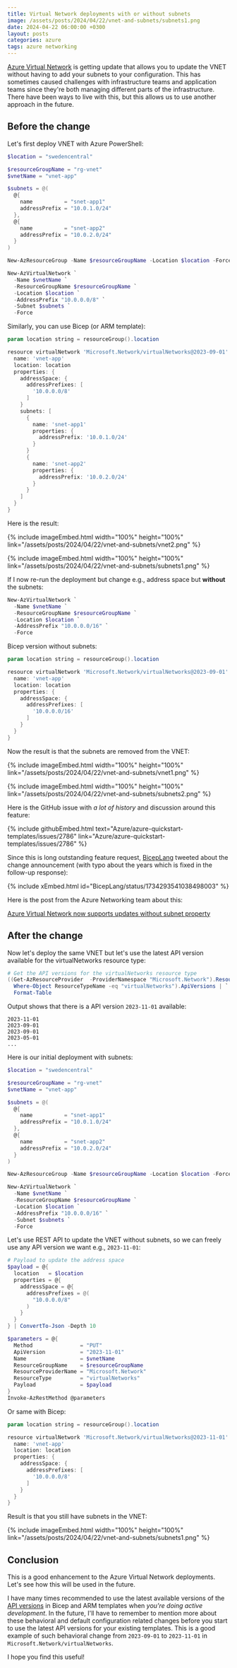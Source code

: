 ```yaml
---
title: Virtual Network deployments with or without subnets
image: /assets/posts/2024/04/22/vnet-and-subnets/subnets1.png
date: 2024-04-22 06:00:00 +0300
layout: posts
categories: azure
tags: azure networking
---
```

[Azure Virtual Network](https://learn.microsoft.com/en-us/azure/virtual-network/virtual-networks-overview)
is getting update that allows you to update the VNET without having to add your subnets to your configuration.
This has sometimes caused challenges with infrastructure teams and application teams
since they're both managing different parts of the infrastructure.
There have been ways to live with this, but this allows us to use another approach in the future.

## Before the change

Let's first deploy VNET with Azure PowerShell:

```powershell
$location = "swedencentral"

$resourceGroupName = "rg-vnet"
$vnetName = "vnet-app"

$subnets = @(
  @{
    name          = "snet-app1"
    addressPrefix = "10.0.1.0/24"
  },
  @{
    name          = "snet-app2"
    addressPrefix = "10.0.2.0/24"
  }
)

New-AzResourceGroup -Name $resourceGroupName -Location $location -Force

New-AzVirtualNetwork `
  -Name $vnetName `
  -ResourceGroupName $resourceGroupName `
  -Location $location `
  -AddressPrefix "10.0.0.0/8" `
  -Subnet $subnets `
  -Force
```

Similarly, you can use Bicep (or ARM template):

```powershell
param location string = resourceGroup().location

resource virtualNetwork 'Microsoft.Network/virtualNetworks@2023-09-01' = {
  name: 'vnet-app'
  location: location
  properties: {
    addressSpace: {
      addressPrefixes: [
        '10.0.0.0/8'
      ]
    }
    subnets: [
      {
        name: 'snet-app1'
        properties: {
          addressPrefix: '10.0.1.0/24'
        }
      }
      {
        name: 'snet-app2'
        properties: {
          addressPrefix: '10.0.2.0/24'
        }
      }
    ]
  }
}
```

Here is the result:

{% include imageEmbed.html width="100%" height="100%" link="/assets/posts/2024/04/22/vnet-and-subnets/vnet2.png" %}

{% include imageEmbed.html width="100%" height="100%" link="/assets/posts/2024/04/22/vnet-and-subnets/subnets1.png" %}

If I now re-run the deployment but change e.g., address space but **without** the subnets:

```powershell
New-AzVirtualNetwork `
  -Name $vnetName `
  -ResourceGroupName $resourceGroupName `
  -Location $location `
  -AddressPrefix "10.0.0.0/16" `
  -Force
```

Bicep version without subnets:

```powershell
param location string = resourceGroup().location

resource virtualNetwork 'Microsoft.Network/virtualNetworks@2023-09-01' = {
  name: 'vnet-app'
  location: location
  properties: {
    addressSpace: {
      addressPrefixes: [
        '10.0.0.0/16'
      ]
    }
  }
}
```

Now the result is that the subnets are removed from the VNET:

{% include imageEmbed.html width="100%" height="100%" link="/assets/posts/2024/04/22/vnet-and-subnets/vnet1.png" %}

{% include imageEmbed.html width="100%" height="100%" link="/assets/posts/2024/04/22/vnet-and-subnets/subnets2.png" %}

Here is the GitHub issue with _a lot of history_ and discussion around this feature:

{% include githubEmbed.html text="Azure/azure-quickstart-templates/issues/2786" link="Azure/azure-quickstart-templates/issues/2786" %}

Since this is long outstanding feature request,
[BicepLang](https://twitter.com/BicepLang)
tweeted about the change announcement
(with typo about the years which is fixed in the follow-up response):

{% include xEmbed.html id="BicepLang/status/1734293541038498003" %}

Here is the post from the Azure Networking team about this:

[Azure Virtual Network now supports updates without subnet property](https://techcommunity.microsoft.com/t5/azure-networking-blog/azure-virtual-network-now-supports-updates-without-subnet/ba-p/4067952)


## After the change

Now let's deploy the same VNET but let's use the latest API version available for the virtualNetworks resource type:

```powershell
# Get the API versions for the virtualNetworks resource type
((Get-AzResourceProvider  -ProviderNamespace "Microsoft.Network").ResourceTypes | `
  Where-Object ResourceTypeName -eq "virtualNetworks").ApiVersions | `
  Format-Table
```

Output shows that there is a API version `2023-11-01` available:

```plaintext
2023-11-01
2023-09-01
2023-09-01
2023-05-01
...
```

Here is our initial deployment with subnets:

```powershell
$location = "swedencentral"

$resourceGroupName = "rg-vnet"
$vnetName = "vnet-app"

$subnets = @(
  @{
    name          = "snet-app1"
    addressPrefix = "10.0.1.0/24"
  },
  @{
    name          = "snet-app2"
    addressPrefix = "10.0.2.0/24"
  }
)

New-AzResourceGroup -Name $resourceGroupName -Location $location -Force

New-AzVirtualNetwork `
  -Name $vnetName `
  -ResourceGroupName $resourceGroupName `
  -Location $location `
  -AddressPrefix "10.0.0.0/16" `
  -Subnet $subnets `
  -Force
```

Let's use REST API to update the VNET without subnets,
so we can freely use any API version we want e.g., `2023-11-01`:

```powershell
# Payload to update the address space
$payload = @{
  location   = $location
  properties = @{
    addressSpace = @{
      addressPrefixes = @(
        "10.0.0.0/8"
      )
    }
  }
} | ConvertTo-Json -Depth 10

$parameters = @{
  Method               = "PUT"
  ApiVersion           = "2023-11-01"
  Name                 = $vnetName
  ResourceGroupName    = $resourceGroupName
  ResourceProviderName = "Microsoft.Network"
  ResourceType         = "virtualNetworks"
  Payload              = $payload
}
Invoke-AzRestMethod @parameters
```

Or same with Bicep:

```powershell
param location string = resourceGroup().location

resource virtualNetwork 'Microsoft.Network/virtualNetworks@2023-11-01' = {
  name: 'vnet-app'
  location: location
  properties: {
    addressSpace: {
      addressPrefixes: [
        '10.0.0.0/8'
      ]
    }
  }
}
```

Result is that you still have subnets in the VNET:

{% include imageEmbed.html width="100%" height="100%" link="/assets/posts/2024/04/22/vnet-and-subnets/subnets1.png" %}

## Conclusion

This is a good enhancement to the Azure Virtual Network deployments.
Let's see how this will be used in the future.

I have many times recommended to use the latest available versions of the
[API versions](https://learn.microsoft.com/en-us/azure/azure-resource-manager/templates/best-practices#api-version)
in Bicep and ARM templates when _you're doing active development_.
In the future, I'll have to remember to mention more about these behavioral and default configuration related
changes before you start to use the latest API versions for your existing templates.
This is a good example of such behavioral change from `2023-09-01` to `2023-11-01`
in `Microsoft.Network/virtualNetworks`.

I hope you find this useful!
